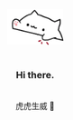 <div align="center">
	<br>
	<img src="bongo-cat-transparent.gif" width="100" >
	<br>
	<br>
	<h3><b>Hi there.</b></h3>
	<br>
	<div>虎虎生威 🐯</div>
</div>
